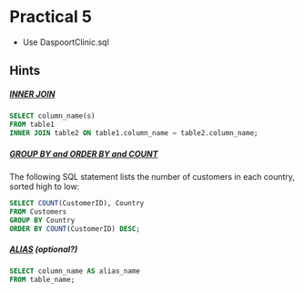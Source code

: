 # Practical 5

- Use DaspoortClinic.sql

## Hints

##### [INNER JOIN]
```sql
SELECT column_name(s)
FROM table1
INNER JOIN table2 ON table1.column_name = table2.column_name;
```

##### [GROUP BY and ORDER BY and COUNT]
The following SQL statement lists the number of customers in each country, sorted high to low:
```sql
SELECT COUNT(CustomerID), Country
FROM Customers
GROUP BY Country
ORDER BY COUNT(CustomerID) DESC;
```

##### [ALIAS] (optional?)
```sql
SELECT column_name AS alias_name
FROM table_name;
```


[INNER JOIN]:(https://www.w3schools.com/sql/sql_join_inner.asp)
[GROUP BY and ORDER BY and COUNT]:(https://www.w3schools.com/sql/sql_groupby.asp)
[ALIAS]:(https://www.w3schools.com/sql/sql_alias.asp)

